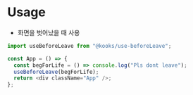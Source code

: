 # Usage

- 화면을 벗어났을 때 사용

```js
import useBeforeLeave from "@kooks/use-beforeLeave";

const App = () => {
  const begForLife = () => console.log("Pls dont leave");
  useBeforeLeave(begForLife);
  return <div className="App" />;
};
```
